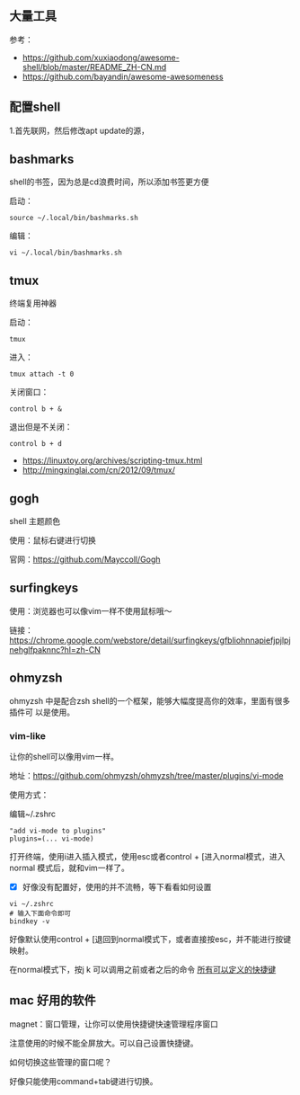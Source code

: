 ## 大量工具

参考：

- https://github.com/xuxiaodong/awesome-shell/blob/master/README_ZH-CN.md
- https://github.com/bayandin/awesome-awesomeness
## 配置shell

1.首先联网，然后修改apt update的源，
## bashmarks

shell的书签，因为总是cd浪费时间，所以添加书签更方便

启动：

```
source ~/.local/bin/bashmarks.sh
```

编辑：

```
vi ~/.local/bin/bashmarks.sh
```

## tmux

终端复用神器

启动：

```
tmux
```

进入：

```
tmux attach -t 0
```

关闭窗口：

```
control b + &
```

退出但是不关闭：

```
control b + d
```

- https://linuxtoy.org/archives/scripting-tmux.html
- http://mingxinglai.com/cn/2012/09/tmux/

## gogh

shell 主题颜色

使用：鼠标右键进行切换

官网：https://github.com/Mayccoll/Gogh

## surfingkeys

使用：浏览器也可以像vim一样不使用鼠标哦～

链接：https://chrome.google.com/webstore/detail/surfingkeys/gfbliohnnapiefjpjlpjnehglfpaknnc?hl=zh-CN

## ohmyzsh

ohmyzsh 中是配合zsh shell的一个框架，能够大幅度提高你的效率，里面有很多插件可
以是使用。


### vim-like

让你的shell可以像用vim一样。

地址：https://github.com/ohmyzsh/ohmyzsh/tree/master/plugins/vi-mode

使用方式：

编辑~/.zshrc

```
"add vi-mode to plugins"
plugins=(... vi-mode)
```

打开终端，使用i进入插入模式，使用esc或者control + [进入normal模式，进入normal
模式后，就和vim一样了。

- [x] 好像没有配置好，使用的并不流畅，等下看看如何设置

```
vi ~/.zshrc
# 输入下面命令即可
bindkey -v
```

好像默认使用control + [退回到normal模式下，或者直接按esc，并不能进行按键映射。

在normal模式下，按j k 可以调用之前或者之后的命令
[所有可以定义的快捷键](http://bolyai.cs.elte.hu/zsh-manual/zsh_14.html) 


## mac 好用的软件

magnet：窗口管理，让你可以使用快捷键快速管理程序窗口

注意使用的时候不能全屏放大。可以自己设置快捷键。

如何切换这些管理的窗口呢？

好像只能使用command+tab键进行切换。
